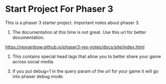 # Start Project For Phaser 3

This is a phaser 3 starter project.  Important notes about phaser 3.

1) The documentation at this time is not great.  Use this url for better documentation.

https://rexrainbow.github.io/phaser3-rex-notes/docs/site/index.html

2) This contains special head tags that allow you to better share your game across social media.

3) If you put debug=1 in the query param of the url for your game it will go into phaser debug mode.